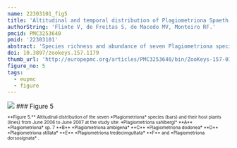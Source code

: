 ```yaml
---
name: 22303101_fig5
title: 'Altitudinal and temporal distribution of Plagiometriona Spaeth, 1899 (Coleoptera, Chrysomelidae, Cassidinae) in a tropical forest in southeast Brazil.'
authorString: 'Flinte V, de Freitas S, de Macedo MV, Monteiro RF.'
pmcid: PMC3253640
pmid: '22303101'
abstract: 'Species richness and abundance of seven Plagiometriona species on their host plants were studied along a single trail in the mountainous Serra dos Órgãos National Park in the State of Rio de Janeiro, Brazil. Six sites were chosen along an altitudinal gradient ranging from 1300 m to 2050 m, where all Solanaceae host plants were inspected in search of adults every two months from June 2006 to June 2007. Species richness did not vary clearly with altitude, but abundance increased up to 1800 m, where the highest mean host plant density was found, and abruptly decreased at the last elevational site. Most species showed a restricted distribution and just one occurred across the entire gradient. For at least four species, altitudinal distribution seems to be strongly related to host plant availability, while for the others it is difficult to access which factors are decisive, due to their low numbers. Only in October all species were found in the field, although February was the month with the highest total abundance. Over the course of the study, the greatest abundances were recorded from October to February, comprehending the hottest and rainiest months, and the lowest abundances were found from June to August, which include the coldest and driest months. Thus, species seasonal distribution, supported by other studies in the same area, seems to be related to the local climate.'
doi: 10.3897/zookeys.157.1179
thumb_url: 'http://europepmc.org/articles/PMC3253640/bin/ZooKeys-157-015-g005.gif'
figure_no: 5
tags:
  - eupmc
  - figure
---
```

<img src='http://europepmc.org/articles/PMC3253640/bin/ZooKeys-157-015-g005.jpg' style='max-height: 300px'>
### Figure 5
<p style='font-size: 10px;'>**Figure 5.** Altitudinal distribution of the seven *<named-content content-type="taxon-name">Plagiometriona</named-content>* species (bars) and their host plants (lines) from June 2006 to June 2007 at the study site: *<named-content content-type="taxon-name">Plagiometriona sahlbergi</named-content>* **A** *<named-content content-type="taxon-name">Plagiometriona</named-content>* sp. 7 **B** *<named-content content-type="taxon-name">Plagiometriona ambigena</named-content>* **C** *<named-content content-type="taxon-name">Plagiometriona dodonea</named-content>* **D** *<named-content content-type="taxon-name">Plagiometriona stillata</named-content>* **E** *<named-content content-type="taxon-name">Plagiometriona tredecimguttata</named-content>* **F** and *<named-content content-type="taxon-name">Plagiometriona dorsosignata</named-content>* .</p>